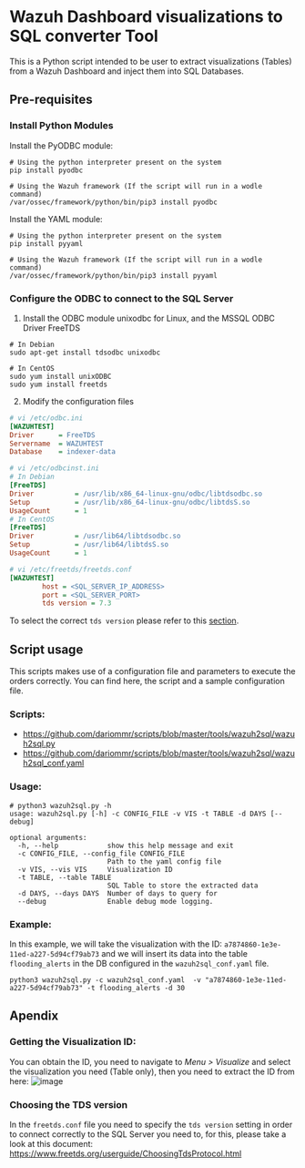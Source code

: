 # Wazuh Dashboard visualizations to SQL converter Tool
This is a Python script intended to be user to extract visualizations (Tables) from a Wazuh Dashboard and inject them into SQL Databases.

## Pre-requisites
### Install Python Modules
Install the PyODBC module:
```shell
# Using the python interpreter present on the system
pip install pyodbc

# Using the Wazuh framework (If the script will run in a wodle command)
/var/ossec/framework/python/bin/pip3 install pyodbc
```

Install the YAML module:
```shell
# Using the python interpreter present on the system
pip install pyyaml

# Using the Wazuh framework (If the script will run in a wodle command)
/var/ossec/framework/python/bin/pip3 install pyyaml
```

### Configure the ODBC to connect to the SQL Server
1. Install the ODBC module unixodbc for Linux, and the MSSQL ODBC Driver FreeTDS
```shell
# In Debian
sudo apt-get install tdsodbc unixodbc

# In CentOS
sudo yum install unixODBC
sudo yum install freetds
```

2. Modify the configuration files
```ini
# vi /etc/odbc.ini
[WAZUHTEST]
Driver      = FreeTDS
Servername  = WAZUHTEST
Database    = indexer-data

# vi /etc/odbcinst.ini
# In Debian
[FreeTDS]
Driver          = /usr/lib/x86_64-linux-gnu/odbc/libtdsodbc.so
Setup           = /usr/lib/x86_64-linux-gnu/odbc/libtdsS.so
UsageCount      = 1
# In CentOS
[FreeTDS]
Driver          = /usr/lib64/libtdsodbc.so
Setup           = /usr/lib64/libtdsS.so
UsageCount      = 1

# vi /etc/freetds/freetds.conf
[WAZUHTEST]
        host = <SQL_SERVER_IP_ADDRESS>
        port = <SQL_SERVER_PORT>
        tds version = 7.3
```
To select the correct `tds version` please refer to this [section](https://github.com/dariommr/scripts/tree/master/tools/wazuh2sql#choosing-the-tds-version).

## Script usage
This scripts makes use of a configuration file and parameters to execute the orders correctly.
You can find here, the script and a sample configuration file.
### Scripts:
- https://github.com/dariommr/scripts/blob/master/tools/wazuh2sql/wazuh2sql.py
- https://github.com/dariommr/scripts/blob/master/tools/wazuh2sql/wazuh2sql_conf.yaml
### Usage:
```shell
# python3 wazuh2sql.py -h
usage: wazuh2sql.py [-h] -c CONFIG_FILE -v VIS -t TABLE -d DAYS [--debug]

optional arguments:
  -h, --help            show this help message and exit
  -c CONFIG_FILE, --config_file CONFIG_FILE
                        Path to the yaml config file
  -v VIS, --vis VIS     Visualization ID
  -t TABLE, --table TABLE
                        SQL Table to store the extracted data
  -d DAYS, --days DAYS  Number of days to query for
  --debug               Enable debug mode logging.
```

### Example:
In this example, we will take the visualization with the ID: `a7874860-1e3e-11ed-a227-5d94cf79ab73` and we will insert its data into the table `flooding_alerts` in the DB configured in the `wazuh2sql_conf.yaml` file.
```shell
python3 wazuh2sql.py -c wazuh2sql_conf.yaml  -v "a7874860-1e3e-11ed-a227-5d94cf79ab73" -t flooding_alerts -d 30
```

## Apendix
### Getting the Visualization ID:
You can obtain the ID, you need to navigate to *Menu > Visualize* and select the visualization you need (Table only), then you need to extract the ID from here:
![image](https://user-images.githubusercontent.com/37050249/230723543-069c2034-dbc6-45d1-85a3-2c2ea52c5eec.png)

### Choosing the TDS version
In the `freetds.conf` file you need to specify the `tds version` setting in order to connect correctly to the SQL Server you need to, for this, please take a look at this document: https://www.freetds.org/userguide/ChoosingTdsProtocol.html
